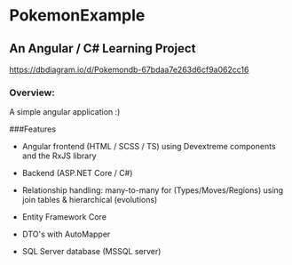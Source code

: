 # PokemonExample
## An Angular / C# Learning Project
https://dbdiagram.io/d/Pokemondb-67bdaa7e263d6cf9a062cc16

### Overview:
A simple angular application :)

###Features
- Angular frontend (HTML / SCSS / TS) using Devextreme components and the RxJS library

- Backend (ASP.NET Core / C#)

- Relationship handling: many-to-many for (Types/Moves/Regions) using join tables & hierarchical (evolutions)

- Entity Framework Core

- DTO's with AutoMapper

- SQL Server database (MSSQL server)

